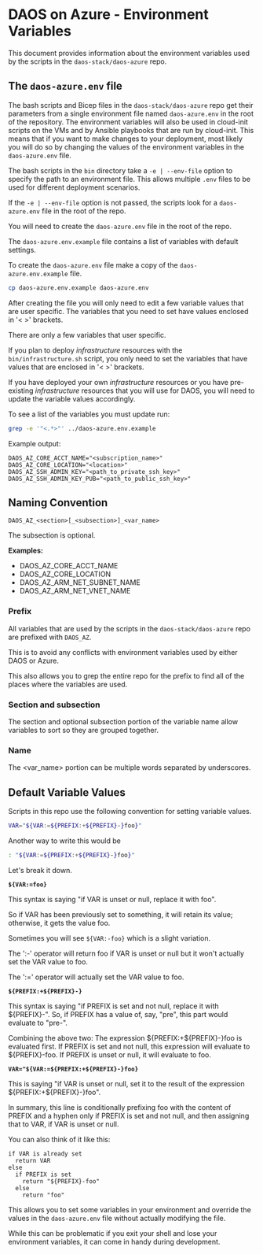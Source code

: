 # DAOS on Azure - Environment Variables

This document provides information about the environment variables used by the
scripts in the `daos-stack/daos-azure` repo.

## The `daos-azure.env` file

The bash scripts and Bicep files in the `daos-stack/daos-azure` repo get their parameters from a single
environment file named `daos-azure.env` in the root of the repository. The
environment variables will also be used in cloud-init scripts on the VMs
and by Ansible playbooks that are run by cloud-init. This means that if you
want to make changes to your deployment, most likely you will do so by changing
the values of the environment variables in the `daos-azure.env` file.

The bash scripts in the `bin` directory take a `-e | --env-file` option
to specify the path to an environment file. This allows multiple `.env` files
to be used for different deployment scenarios.

If the `-e | --env-file` option is not passed, the scripts look for
a `daos-azure.env` file in the root of the repo.

You will need to create the `daos-azure.env` file in the root of the repo.

The `daos-azure.env.example` file contains a list of variables with default
settings.

To create the `daos-azure.env` file make a copy of the `daos-azure.env.example` file.

```bash
cp daos-azure.env.example daos-azure.env
```

After creating the file you will only need to edit a few variable values that
are user specific.  The variables that you need to set have values enclosed in
'< >' brackets.

There are only a few variables that user specific.

If you plan to deploy *infrastructure* resources with the `bin/infrastructure.sh`
script, you only need to set the variables that have values that are enclosed in
'< >' brackets.

If you have deployed your own *infrastructure* resources or you have pre-existing
*infrastructure* resources that you will use for DAOS, you will need to update the variable
values accordingly.

To see a list of the variables you must update run:

```bash
grep -e '"<.*>"' ../daos-azure.env.example
```

Example output:

```
DAOS_AZ_CORE_ACCT_NAME="<subscription_name>"
DAOS_AZ_CORE_LOCATION="<location>"
DAOS_AZ_SSH_ADMIN_KEY="<path_to_private_ssh_key>"
DAOS_AZ_SSH_ADMIN_KEY_PUB="<path_to_public_ssh_key>"
```

## Naming Convention

`DAOS_AZ_<section>[_<subsection>]_<var_name>`

The subsection is optional.

**Examples:**

- DAOS_AZ_CORE_ACCT_NAME
- DAOS_AZ_CORE_LOCATION
- DAOS_AZ_ARM_NET_SUBNET_NAME
- DAOS_AZ_ARM_NET_VNET_NAME

### Prefix

All variables that are used by the scripts in the `daos-stack/daos-azure` repo
are prefixed with `DAOS_AZ`.

This is to avoid any conflicts with environment variables used by either DAOS or Azure.

This also allows you to grep the entire repo for the prefix to find all of the
places where the variables are used.

### Section and subsection

The section and optional subsection portion of the variable name allow variables
to sort so they are grouped together.

### Name

The <var_name> portion can be multiple words separated by underscores.


## Default Variable Values

Scripts in this repo use the following convention for setting variable values.

```bash
VAR="${VAR:=${PREFIX:+${PREFIX}-}foo}"
```

Another way to write this would be

```bash
: "${VAR:=${PREFIX:+${PREFIX}-}foo}"
```

Let's break it down.

**`${VAR:=foo}`**

This syntax is saying "if VAR is unset or null, replace it with foo".

So if VAR has been previously set to something, it will retain its value; otherwise,
it gets the value foo.

Sometimes you will see `${VAR:-foo}` which is a slight variation.

The ':-' operator will return foo if VAR is unset or null but it won't actually
set the VAR value to foo.

The ':=' operator will actually set the VAR value to foo.

**`${PREFIX:+${PREFIX}-}`**

This syntax is saying "if PREFIX is set and not null, replace it with
${PREFIX}-". So, if PREFIX has a value of, say, "pre", this part would evaluate
to "pre-".

Combining the above two: The expression ${PREFIX:+${PREFIX}-}foo is evaluated
first. If PREFIX is set and not null, this expression will evaluate to
${PREFIX}-foo. If PREFIX is unset or null, it will evaluate to foo.

**`VAR="${VAR:=${PREFIX:+${PREFIX}-}foo}`**

 This is saying "if VAR is unset or null, set it to the result of the expression
 ${PREFIX:+${PREFIX}-}foo".

In summary, this line is conditionally prefixing foo with the content of
PREFIX and a hyphen only if PREFIX is set and not null, and then assigning that
to VAR, if VAR is unset or null.

You can also think of it like this:

```
if VAR is already set
  return VAR
else
  if PREFIX is set
    return "${PREFIX}-foo"
  else
    return "foo"
```

This allows you to set some variables in your environment and override the
values in the `daos-azure.env` file without actually modifying the file.

While this can be problematic if you exit your shell and lose your environment
variables, it can come in handy during development.
